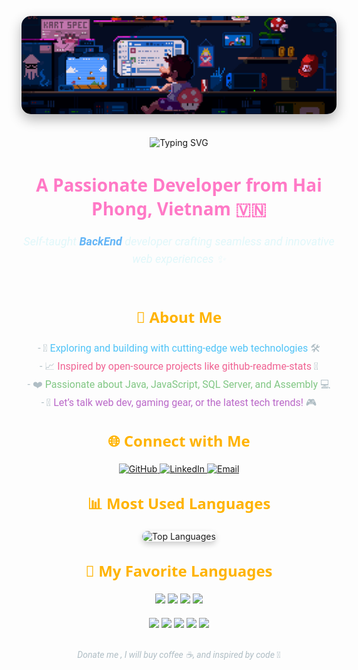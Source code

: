<!-- Full-screen Banner with Subtle Animation -->
<p align="center">
  <img src="https://raw.githubusercontent.com/minhhoanq/minhhoanq/main/assets/gif/developer.gif" width="100%" style="max-height: 400px; object-fit: cover; border-radius: 15px; box-shadow: 0 8px 20px rgba(0, 0, 0, 0.3); transition: transform 0.3s ease-in-out;" onmouseover="this.style.transform='scale(1.02)'" onmouseout="this.style.transform='scale(1)'" />
</p>

<!-- Typing Animation with Enhanced Styling -->
<p align="center">
   <img src="https://readme-typing-svg.herokuapp.com?font=JetBrains+Mono&size=30&pause=800&color=FF79C6&center=true&vCenter=true&width=1000&lines=Hi+👋,+I'm+Minh+Hoàng+😄;Welcome+to+my+GitHub+Profile!+💻;Let's+Build+Something+Epic!+🚀;Coding+is+My+Superpower+🧙‍♂️;Always+Learning,+Always+Growing+🌱;Fueled+by+Coffee+☕+&+Passion+❤️;Follow+for+Awesome+Projects!+📈" alt="Typing SVG" style="margin: 20px 0;" />
</p>



<!-- About Me Header -->
<h2 align="center" style="color: #ff79c6; font-family: 'Segoe UI', sans-serif; font-weight: 700; font-size: 28px; margin: 20px 0;">
  A Passionate Developer from Hai Phong, Vietnam 🇻🇳
</h2>

<p align="center">
  <em style="color: #e0f7fa; font-family: 'Roboto', sans-serif; font-size: 18px; line-height: 1.6;">
    Self-taught <span style="color: #64b5f6; font-weight: 600;">BackEnd</span> developer crafting seamless and innovative web experiences ✨
  </em>
</p>

<br />

<!-- About Me Details -->
<h3 align="center" style="color: #ffb300; font-family: 'Segoe UI', sans-serif; font-weight: 600; font-size: 24px; margin: 30px 0 20px;">
  💫 About Me
</h3>
<p align="center" style="color: #b0bec5; font-family: 'Roboto', sans-serif; max-width: 700px; margin: 0 auto; line-height: 1.8; font-size: 16px;">
  - 💼 <span style="color: #4fc3f7;">Exploring and building with cutting-edge web technologies</span> 🛠️<br>
  - 📈 <span style="color: #f06292;">Inspired by open-source projects like github-readme-stats</span> 🌟<br>
  - ❤️ <span style="color: #81c784;">Passionate about Java, JavaScript, SQL Server, and Assembly</span> 💻<br>
  - 💬 <span style="color: #ba68c8;">Let’s talk web dev, gaming gear, or the latest tech trends!</span> 🎮
</p>

<!-- Connect with Me -->
<h3 align="center" style="color: #ffb300; font-family: 'Segoe UI', sans-serif; font-weight: 600; font-size: 24px; margin: 30px 0 20px;">
  🌐 Connect with Me
</h3>
<p align="center">
  <a href="https://github.com/Hachoangde08" target="_blank">
    <img src="https://img.shields.io/badge/GitHub-181717.svg?style=for-the-badge&logo=github&logoColor=white" alt="GitHub" />
  </a>
  <a href="" target="_blank">
    <img src="https://img.shields.io/badge/LinkedIn-0077B5.svg?style=for-the-badge&logo=linkedin&logoColor=white" alt="LinkedIn" />
  </a>
  <a href="hoangtrongvucc@gmail.com">
    <img src="https://img.shields.io/badge/Email-D14836.svg?style=for-the-badge&logo=gmail&logoColor=white" alt="Email" />
  </a>
</p>

<!-- Most Used Languages -->
<h3 align="center" style="color: #ffb300; font-family: 'Segoe UI', sans-serif; font-weight: 600; font-size: 24px; margin: 30px 0 20px;">
  📊 Most Used Languages
</h3>
<p align="center">
  <img src="https://github-readme-stats.vercel.app/api/top-langs/?username=Hachoangde08&layout=compact&theme=dracula&langs_count=8&card_width=500&hide_border=true" alt="Top Languages" style="border-radius: 10px; box-shadow: 0 4px 10px rgba(0, 0, 0, 0.2);" />
</p>

<!-- Favorite Languages -->
<h3 align="center" style="color: #ffb300; font-family: 'Segoe UI', sans-serif; font-weight: 600; font-size: 24px; margin: 30px 0 20px;">
  💖 My Favorite Languages
</h3>
<p align="center">
  <img src="https://img.shields.io/badge/Java-%23ED8B00.svg?style=for-the-badge&logo=openjdk&logoColor=white" />
  <img src="https://img.shields.io/badge/JavaScript-%23F7DF1E.svg?style=for-the-badge&logo=javascript&logoColor=black" />
  <img src="https://img.shields.io/badge/SQL%20Server-%23CC2927.svg?style=for-the-badge&logo=microsoft-sql-server&logoColor=white" />
  <img src="https://img.shields.io/badge/Assembly-%23525294.svg?style=for-the-badge&logo=assemblyscript&logoColor=white" />
</p>

<!-- Status Badges -->
<p align="center" style="margin: 20px 0;">
  <img src="https://img.shields.io/badge/build-passing-brightgreen?style=for-the-badge" />
  <img src="https://img.shields.io/badge/Made%20with-%E2%9D%A4-red?style=for-the-badge" />
  <img src="https://img.shields.io/badge/Made%20with-Đam%20mê-red?style=for-the-badge" />
  <img src="https://img.shields.io/badge/status-Active-brightgreen?style=for-the-badge" />
  <img src="https://img.shields.io/badge/dev-Hachoangde08-blueviolet?style=for-the-badge" />
</p>

<!-- Footer -->
<p align="center" style="color: #b0bec5; font-family: 'Roboto', sans-serif; font-size: 14px; margin-top: 30px;">
  <em>Donate me , I will buy coffee ☕, and inspired by code 🚀</em>
</p>
